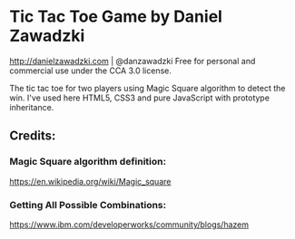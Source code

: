 # Tic Tac Toe Game by Daniel Zawadzki
http://danielzawadzki.com | @danzawadzki
Free for personal and commercial use under the CCA 3.0 license.

The  tic tac toe for two players using Magic Square algorithm to detect the win. I've used here HTML5, CSS3 and pure JavaScript with prototype inheritance.

## Credits:

### Magic Square algorithm definition:
https://en.wikipedia.org/wiki/Magic_square 

### Getting All Possible Combinations:
https://www.ibm.com/developerworks/community/blogs/hazem
